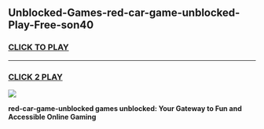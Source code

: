 
## Unblocked-Games-red-car-game-unblocked-Play-Free-son40
<h3>
<a href="https://premium76.site?title=red-car-game-unblocked&ref=23A">CLICK TO PLAY</a></h3>
<hr>

<h3>
<a href="https://premium76.site?title=red-car-game-unblocked&ref=23A">CLICK 2 PLAY</a>
  
</h3>

<a href="https://premium76.site?title=red-car-game-unblocked&ref=23A"><img src="https://clearcache.store/games.png"></a>


**red-car-game-unblocked games unblocked: Your Gateway to Fun and Accessible Online Gaming**
